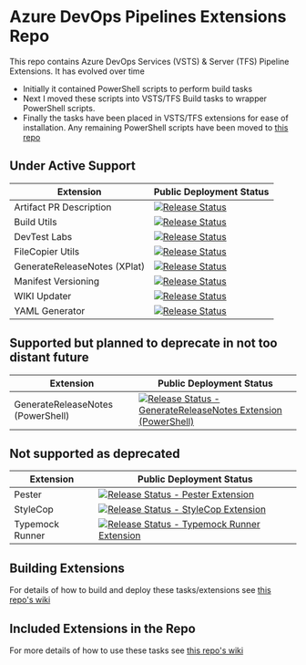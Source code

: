 # Azure DevOps Pipelines Extensions Repo

This repo contains Azure DevOps Services (VSTS) & Server (TFS) Pipeline Extensions. It has evolved over time

- Initially it contained PowerShell scripts to perform build tasks
- Next I moved these scripts into VSTS/TFS Build tasks to wrapper PowerShell scripts. 
- Finally the tasks have been placed in VSTS/TFS extensions for ease of installation. Any remaining PowerShell scripts have been moved to [this repo](https://github.com/rfennell/VSTSPowershell) 

## Under Active Support
Extension | Public Deployment Status
----------|------------------
Artifact PR Description | [![Release Status](https://dev.azure.com/richardfennell/github/_apis/build/status/ArtifactDescription?branchName=master&stageName=Documentation)](https://dev.azure.com/richardfennell/github/_build/latest?definitionId=79) 
Build Utils | [![Release Status](https://dev.azure.com/richardfennell/github/_apis/build/status/Extensions/BuildUpdatingExtension?branchName=master&stageName=Documentation)](https://dev.azure.com/richardfennell/github/_build/latest?definitionId=70)
DevTest Labs |  [![Release Status](https://dev.azure.com/richardfennell/github/_apis/build/status/Extensions/DevtestLabsExtension?branchName=master&stageName=Documentation)](https://dev.azure.com/richardfennell/github/_build/latest?definitionId=63) 
FileCopier Utils |[![Release Status](https://dev.azure.com/richardfennell/github/_apis/build/status/Extensions/FileCopyExtension?branchName=master&stageName=Documentation)](https://dev.azure.com/richardfennell/github/_build/latest?definitionId=69)  
GenerateReleaseNotes (XPlat) |[![Release Status](https://dev.azure.com/richardfennell/github/_apis/build/status/Extensions/XplatGenerateReleaseNotes?branchName=master&stageName=Documentation)](https://dev.azure.com/richardfennell/github/_build/latest?definitionId=85)
Manifest Versioning | [![Release Status](https://dev.azure.com/richardfennell/github/_apis/build/status/Extensions/VersioningExtension?branchName=master&stageName=Documentation)](https://dev.azure.com/richardfennell/github/_build/latest?definitionId=65) 
WIKI Updater | [![Release Status](https://dev.azure.com/richardfennell/github/_apis/build/status/extensions/WikiUpdaterExtension?branchName=master&stageName=Documentation)](https://dev.azure.com/richardfennell/github/_build/latest?definitionId=64)
YAML Generator | [![Release Status](https://dev.azure.com/richardfennell/github/_apis/build/status/extensions/YamlGenerator?branchName=master&stageName=Documentation)](https://dev.azure.com/richardfennell/github/_build/latest?definitionId=83)

## Supported but planned to deprecate in not too distant future
Extension | Public Deployment Status
----------|------------------
GenerateReleaseNotes (PowerShell) | [![Release Status - GenerateReleaseNotes Extension (PowerShell)](https://richardfennell.vsrm.visualstudio.com/_apis/public/Release/badge/670b3a60-2021-47ab-a88b-d76ebd888a2f/3/5)](https://richardfennell.visualstudio.com/GitHub/GitHub%20Team/_releases2?definitionId=3&view=mine&_a=releases)

## Not supported as deprecated
Extension | Public Deployment Status
----------|------------------
Pester | [![Release Status - Pester Extension](https://richardfennell.vsrm.visualstudio.com/_apis/public/Release/badge/670b3a60-2021-47ab-a88b-d76ebd888a2f/8/14)](https://richardfennell.visualstudio.com/GitHub/GitHub%20Team/_releases2?definitionId=8&view=mine&_a=releases)  
StyleCop  | [![Release Status - StyleCop Extension](https://richardfennell.vsrm.visualstudio.com/_apis/public/Release/badge/670b3a60-2021-47ab-a88b-d76ebd888a2f/7/12)](https://richardfennell.visualstudio.com/GitHub/GitHub%20Team/_releases2?definitionId=7&view=mine&_a=releases)
Typemock Runner  | [![Release Status - Typemock Runner Extension](https://richardfennell.vsrm.visualstudio.com/_apis/public/Release/badge/670b3a60-2021-47ab-a88b-d76ebd888a2f/5/8)](https://richardfennell.visualstudio.com/GitHub/GitHub%20Team/_releases2?definitionId=5&view=mine&_a=releases)

## Building Extensions ##

For details of how to build and deploy these tasks/extensions see [this repo's wiki](https://github.com/rfennell/AzurePipelines/wiki)

## Included Extensions in the Repo 
For more details of how to use these tasks see [this repo's wiki](https://github.com/rfennell/AzurePipelines/wiki)

